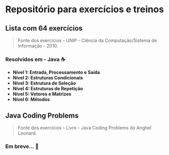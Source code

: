 # Repositório para exercícios e treinos  

## Lista com 64 exercícios
> Fonte dos exercícios - UNIP - Ciência da Computação/Sistema de Informação - 2010.

### Resolvidos em - Java :coffee:

- **Nível 1: Entrada, Processamento e Saída**
- **Nível 2: Estruturas Condicionais**
- **Nível 3: Estrutura de Seleção**
- **Nível 4: Estruturas de Repetição**
- **Nível 5: Vetores e Matrizes**
- **Nível 6: Métodos**

## Java Coding Problems
> Fonte dos exercícios - Livro - Java Coding Problems do Anghel Leonard.

### Em breve... :construction:
